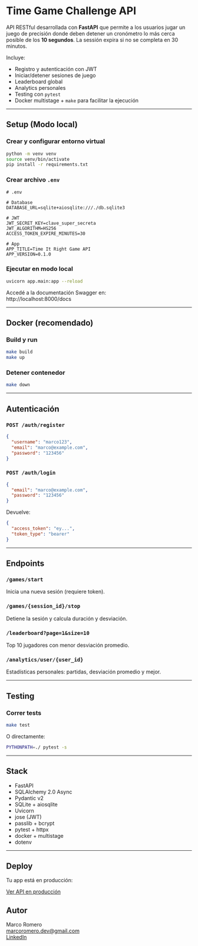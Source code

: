 # Time Game Challenge API

API RESTful desarrollada con **FastAPI** que permite a los usuarios jugar un juego de precisión donde deben detener un cronómetro lo más cerca posible de los **10 segundos**. La sessión expira si no se completa en 30 minutos.

Incluye:

- Registro y autenticación con JWT
- Iniciar/detener sesiones de juego
- Leaderboard global
- Analytics personales
- Testing con `pytest`
- Docker multistage + `make` para facilitar la ejecución

---

## Setup (Modo local)

### Crear y configurar entorno virtual

```bash
python -m venv venv
source venv/bin/activate
pip install -r requirements.txt
```

### Crear archivo `.env`

```dotenv
# .env

# Database
DATABASE_URL=sqlite+aiosqlite:///./db.sqlite3

# JWT
JWT_SECRET_KEY=clave_super_secreta
JWT_ALGORITHM=HS256
ACCESS_TOKEN_EXPIRE_MINUTES=30

# App
APP_TITLE=Time It Right Game API
APP_VERSION=0.1.0
```

### Ejecutar en modo local

```bash
uvicorn app.main:app --reload
```

Accedé a la documentación Swagger en:  
 http://localhost:8000/docs

---

## Docker (recomendado)

###  Build y run

```bash
make build
make up
```

###  Detener contenedor

```bash
make down
```

---

## Autenticación

### `POST /auth/register`

```json
{
  "username": "marco123",
  "email": "marco@example.com",
  "password": "123456"
}
```

### `POST /auth/login`

```json
{
  "email": "marco@example.com",
  "password": "123456"
}
```

Devuelve:

```json
{
  "access_token": "ey...",
  "token_type": "bearer"
}
```

---

## Endpoints

### `/games/start`  
Inicia una nueva sesión (requiere token).

###  `/games/{session_id}/stop`  
Detiene la sesión y calcula duración y desviación.

### `/leaderboard?page=1&size=10`  
Top 10 jugadores con menor desviación promedio.

### `/analytics/user/{user_id}`  
Estadísticas personales: partidas, desviación promedio y mejor.

---

## Testing

### Correr tests

```bash
make test
```

O directamente:

```bash
PYTHONPATH=./ pytest -s
```

---

## Stack

- FastAPI
- SQLAlchemy 2.0 Async
- Pydantic v2
- SQLite + aiosqlite
- Uvicorn
- jose (JWT)
- passlib + bcrypt
- pytest + httpx
- docker + multistage
- dotenv

---

## Deploy

Tu app está en producción:

[Ver API en producción](https://time-game-challenge-production.up.railway.app/docs)


## Autor

Marco Romero  
 marcoromero.dev@gmail.com  
 [LinkedIn](https://www.linkedin.com/in/marco-romero-at)